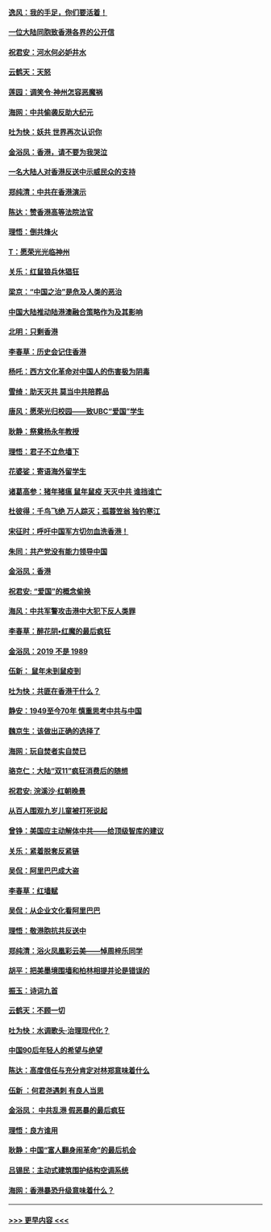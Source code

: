 #### [逸风：我的手足，你们要活着！](../pages/nsc993/n11676352.md?t=11241055) 
#### [一位大陆同胞致香港各界的公开信](../pages/nsc993/n11675761.md?t=11241055) 
#### [祝君安：河水何必妒井水](../pages/nsc993/n11675746.md?t=11241055) 
#### [云鹤天：天怒](../pages/nsc993/n11675718.md?t=11241055) 
#### [莲园：调笑令‧神州怎容恶魔祸](../pages/nsc993/n11675648.md?t=11241055) 
#### [海网：中共偷袭反助大纪元](../pages/nsc993/n11673515.md?t=11241055) 
#### [吐为快：妖共 世界再次认识你](../pages/nsc993/n11673506.md?t=11241055) 
#### [金浴凤：香港，请不要为我哭泣](../pages/nsc993/n11673248.md?t=11241055) 
#### [一名大陆人对香港反送中示威民众的支持](../pages/nsc993/n11672615.md?t=11241055) 
#### [郑纯清：中共在香港演示](../pages/nsc993/n11670539.md?t=11241055) 
#### [陈达：赞香港高等法院法官](../pages/nsc993/n11669542.md?t=11241055) 
#### [理悟：倒共烽火](../pages/nsc993/n11668844.md?t=11241055) 
#### [T：愿荣光光临神州](../pages/nsc993/n11668421.md?t=11241055) 
#### [关乐：红鼠狼兵休猖狂](../pages/nsc993/n11668378.md?t=11241055) 
#### [梁京：“中国之治”是危及人类的恶治](../pages/nsc993/n11668328.md?t=11241055) 
#### [中国大陆推动陆港澳融合策略作为及其影响](../pages/nsc993/n11668157.md?t=11241055) 
#### [北明：只剩香港](../pages/nsc993/n11668002.md?t=11241055) 
#### [李春草：历史会记住香港](../pages/nsc993/n11667927.md?t=11241055) 
#### [杨吒：西方文化革命对中国人的伤害极为阴毒](../pages/nsc993/n11664521.md?t=11241055) 
#### [雪绮：助天灭共 莫当中共陪葬品](../pages/nsc993/n11662650.md?t=11241055) 
#### [唐风：愿荣光归校园——致UBC“爱国”学生](../pages/nsc993/n11662194.md?t=11241055) 
#### [耿静：祭奠杨永年教授](../pages/nsc993/n11662514.md?t=11241055) 
#### [理悟：君子不立危墙下](../pages/nsc993/n11662172.md?t=11241055) 
#### [花婆娑：寄语海外留学生](../pages/nsc993/n11662121.md?t=11241055) 
#### [诸葛高参：猪年猪瘟 鼠年鼠疫 天灭中共 谁挡谁亡](../pages/nsc993/n11661980.md?t=11241055) 
#### [杜彼得：千鸟飞绝 万人踪灭；孤蓑笠翁 独钓寒江](../pages/nsc993/n11661170.md?t=11241055) 
#### [宋征时：呼吁中国军方切勿血洗香港！](../pages/nsc993/n11415318.md?t=11241055) 
#### [朱同：共产党没有能力领导中国](../pages/nsc993/n11660421.md?t=11241055) 
#### [金浴凤：香港](../pages/nsc993/n11660419.md?t=11241055) 
#### [祝君安: “爱国”的概念偷换](../pages/nsc993/n11659706.md?t=11241055) 
#### [海风：中共军警攻击港中大犯下反人类罪](../pages/nsc993/n11659632.md?t=11241055) 
#### [李春草：醉花阴•红魔的最后疯狂](../pages/nsc993/n11659287.md?t=11241055) 
#### [金浴凤：2019 不是 1989](../pages/nsc993/n11657663.md?t=11241055) 
#### [伍新： 鼠年未到鼠疫到](../pages/nsc993/n11655098.md?t=11241055) 
#### [吐为快：共匪在香港干什么？](../pages/nsc993/n11654891.md?t=11241055) 
#### [静安：1949至今70年 慎重思考中共与中国](../pages/nsc993/n11651244.md?t=11241055) 
#### [魏京生：该做出正确的选择了](../pages/nsc993/n11653084.md?t=11241055) 
#### [海网：玩自焚者实自焚已](../pages/nsc993/n11652423.md?t=11241055) 
#### [骆克仁：大陆“双11”疯狂消费后的随想](../pages/nsc993/n11652305.md?t=11241055) 
#### [祝君安: 浣溪沙·红朝晚景](../pages/nsc993/n11652258.md?t=11241055) 
#### [从百人围观九岁儿童被打死说起](../pages/nsc993/n11651030.md?t=11241055) 
#### [曾铮：美国应主动解体中共——给顶级智库的建议](../pages/nsc993/n11649888.md?t=11241055) 
#### [关乐：紧着脱套反紧链](../pages/nsc993/n11649069.md?t=11241055) 
#### [吴侃：阿里巴巴成大盗](../pages/nsc993/n11645523.md?t=11241055) 
#### [李春草：红墙赋](../pages/nsc993/n11646389.md?t=11241055) 
#### [吴侃：从企业文化看阿里巴巴](../pages/nsc993/n11645476.md?t=11241055) 
#### [理悟：敬港胞抗共反送中](../pages/nsc993/n11645466.md?t=11241055) 
#### [郑纯清：浴火凤凰彩云美——悼周梓乐同学](../pages/nsc993/n11645155.md?t=11241055) 
#### [胡平：把美墨境围墙和柏林相提并论是错误的](../pages/nsc993/n11645134.md?t=11241055) 
#### [振玉：诗词九首](../pages/nsc993/n11644081.md?t=11241055) 
#### [云鹤天：不顾一切](../pages/nsc993/n11643508.md?t=11241055) 
#### [吐为快：水调歌头·治理现代化？](../pages/nsc993/n11643485.md?t=11241055) 
#### [中国90后年轻人的希望与绝望](../pages/nsc993/n11642317.md?t=11241055) 
#### [陈达：高度信任与充分肯定对林郑意味着什么](../pages/nsc993/n11641441.md?t=11241055) 
#### [伍新 ：何君尧遇刺 有良人当思](../pages/nsc993/n11641503.md?t=11241055) 
#### [金浴凤： 中共乱港  假恶暴的最后疯狂](../pages/nsc993/n11641495.md?t=11241055) 
#### [理悟：良方谁用](../pages/nsc993/n11641463.md?t=11241055) 
#### [耿静：中国“富人翻身闹革命”的最后机会](../pages/nsc993/n11640655.md?t=11241055) 
#### [吕锡民：主动式建筑围护结构空调系统](../pages/nsc993/n11640168.md?t=11241055) 
#### [海网：香港暴恐升级意味着什么？](../pages/nsc993/n11635904.md?t=11241055) 

----
#### [ >>> 更早内容 <<< ](../indexes/nsc993-earlier.md)

